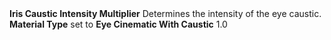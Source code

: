 <tr>
<td><strong>Iris Caustic Intensity Multiplier</strong></td>
<td>Determines the intensity of the eye caustic.</td>
<td><strong>Material Type</strong> set to <strong>Eye Cinematic With Caustic</strong></td>
<td>1.0</td>
</tr>

